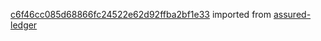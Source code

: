[c6f46cc085d68866fc24522e62d92ffba2bf1e33](https://github.com/insolar/assured-ledger/commit/c6f46cc085d68866fc24522e62d92ffba2bf1e33) imported from [assured-ledger](https://github.com/insolar/assured-ledger)
